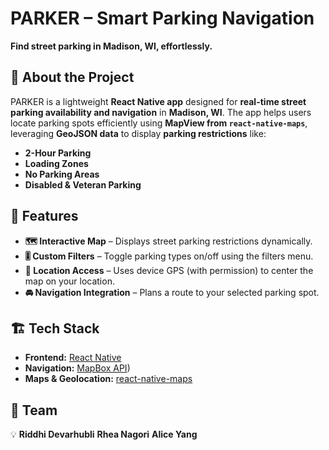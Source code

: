 # PARKER – Smart Parking Navigation  
**Find street parking in Madison, WI, effortlessly.**  

## 🚀 About the Project  
PARKER is a lightweight **React Native app** designed for **real-time street parking availability and navigation** in **Madison, WI**. The app helps users locate parking spots efficiently using **MapView from `react-native-maps`**, leveraging **GeoJSON data** to display **parking restrictions** like:  
* **2-Hour Parking**  
* **Loading Zones**  
* **No Parking Areas**  
* **Disabled & Veteran Parking**  

## 📌 Features  
- **🗺️ Interactive Map** – Displays street parking restrictions dynamically.  
- **🎚️ Custom Filters** – Toggle parking types on/off using the filters menu.  
- **📍 Location Access** – Uses device GPS (with permission) to center the map on your location.  
- **🚘 Navigation Integration** – Plans a route to your selected parking spot.  

## 🏗️ Tech Stack  
- **Frontend:** [React Native](https://reactnative.dev/)  
- **Navigation:** [MapBox API](https://www.mapbox.com))  
- **Maps & Geolocation:** [react-native-maps](https://github.com/react-native-maps/react-native-maps)  

## 👥 Team  
💡 **Riddhi Devarhubli** 
**Rhea Nagori** 
**Alice Yang** 
